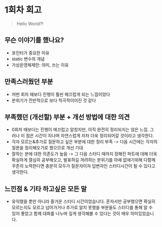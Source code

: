 # 1회차 회고

> Hello World?!
## 무슨 이야기를 했나요?

- 포인터가 중요한 이유
- static 변수의 개념
- 가상운영체제란: 의미, 쓰는 이유

## 만족스러웠던 부분

- 저번 회차 때보다 진행이 훨씬 매끄럽게 되는 느낌이었다
- 분위기가 전반적으로 보다 적극적이어진 것 같다

## 부족했던 (개선할)  부분 + 개선 방법에 대한 의견
- 0회차 때보다는 진행이 매끄럽고 알찼지만, 아직 완전히 정리되지는 않은 느낌.
  그러나 이 점은 시간이 지나며 자연스럽게 차차 더욱 정리되어갈 것이라고 생각한다.
- 각자 모르는&추가로 질문하고 싶은 부분에 대한 정리 부족
  -> 다음 시간에는 각자의 질문을 정리해오기로 했으므로 개선 기대
- 잘하는 분에 대한 의존도가 높음 -> 그 다음 스터디 때까지 정해진 파트에 대해
  더욱 확실하게 열심히 공부해오고, 발표하길 꺼려하는 분위기를 아예 없애기위해
  다함께 꾸준히 노력한다면 충분히 모두가 질문자이자 답변자인 스터디시간이
  될 수 있다고 생각한다.

## 느낀점 & 기타 하고싶은 모든 말
- 유익했을 뿐만 아니라 즐거운 스터디 시간이었습니다. 혼자서만 공부했으면
확실히 모르는지도 모르고 넘어가거나 추가로 알지 못했을 부분들도 스터디를 통해
알 수 있어 좋았고 함께 대화를 나누며 깊게 생각해볼 수 있다는 것이 매우 의미있었습니다.
